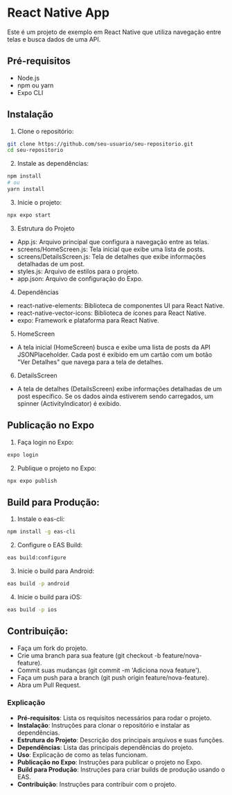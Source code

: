 # React Native App

Este é um projeto de exemplo em React Native que utiliza navegação entre telas e busca dados de uma API.

## Pré-requisitos

- Node.js
- npm ou yarn
- Expo CLI

## Instalação

1. Clone o repositório:

```bash
git clone https://github.com/seu-usuario/seu-repositorio.git
cd seu-repositorio
```

2. Instale as dependências:

  ```bash
  npm install
  # ou
  yarn install
  ```

3. Inicie o projeto:

  ```bash
  npx expo start
  ```

3. Estrutura do Projeto

- App.js: Arquivo principal que configura a navegação entre as telas.
- screens/HomeScreen.js: Tela inicial que exibe uma lista de posts.
- screens/DetailsScreen.js: Tela de detalhes que exibe informações detalhadas de um post.
- styles.js: Arquivo de estilos para o projeto.
- app.json: Arquivo de configuração do Expo.

4. Dependências

- react-native-elements: Biblioteca de componentes UI para React Native.
- react-native-vector-icons: Biblioteca de ícones para React Native.
- expo: Framework e plataforma para React Native.

5. HomeScreen

- A tela inicial (HomeScreen) busca e exibe uma lista de posts da API JSONPlaceholder. Cada post é exibido em um cartão com um botão "Ver Detalhes" que navega para a tela de detalhes.

6. DetailsScreen

- A tela de detalhes (DetailsScreen) exibe informações detalhadas de um post específico. Se os dados ainda estiverem sendo carregados, um spinner (ActivityIndicator) é exibido.


## Publicação no Expo

1. Faça login no Expo:

  ```bash
  expo login
  ```

2. Publique o projeto no Expo:

  ```bash
  npx expo publish
  ```

## Build para Produção:

1. Instale o eas-cli:

  ```bash
  npm install -g eas-cli
  ```

2. Configure o EAS Build:

  ```bash
  eas build:configure
  ```

3. Inicie o build para Android:

  ```bash
  eas build -p android
  ```

4. Inicie o build para iOS:

  ```bash
  eas build -p ios
  ```

## Contribuição:

- Faça um fork do projeto.
- Crie uma branch para sua feature (git checkout -b feature/nova-feature).
- Commit suas mudanças (git commit -m 'Adiciona nova feature').
- Faça um push para a branch (git push origin feature/nova-feature).
- Abra um Pull Request.



### Explicação

- **Pré-requisitos**: Lista os requisitos necessários para rodar o projeto.
- **Instalação**: Instruções para clonar o repositório e instalar as dependências.
- **Estrutura do Projeto**: Descrição dos principais arquivos e suas funções.
- **Dependências**: Lista das principais dependências do projeto.
- **Uso**: Explicação de como as telas funcionam.
- **Publicação no Expo**: Instruções para publicar o projeto no Expo.
- **Build para Produção**: Instruções para criar builds de produção usando o EAS.
- **Contribuição**: Instruções para contribuir com o projeto.

